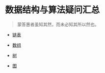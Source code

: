 # 数据结构与算法疑问汇总

> 蒙答惠者虽知其然，而未必知其所以然也。

- [链表](./list.md)

- [数组](./array.md)

- [树](./tree.md)

- [图](./graph.md)
